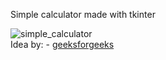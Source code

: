 Simple calculator made with tkinter <br />

![simple_calculator](https://user-images.githubusercontent.com/114246903/222584843-3a5bc165-4e1e-43ec-9354-282d3a422995.PNG) <br />
Idea by: - [geeksforgeeks](https://www.geeksforgeeks.org/)
